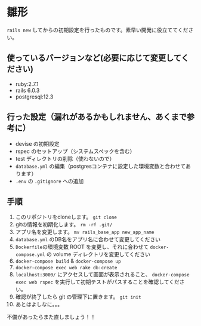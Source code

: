 # 雛形
`rails new` してからの初期設定を行ったものです。素早い開発に役立ててください。

## 使っているバージョンなど(必要に応じて変更してください)
- ruby:2.7.1
- rails 6.0.3
- postgresql:12.3

## 行った設定（漏れがあるかもしれません、あくまで参考に）
- devise の初期設定
- rspec のセットアップ（システムスペックを含む）
- test ディレクトリの削除（使わないので）
- `database.yml` の編集（postgresコンテナに設定した環境変数と合わせてあります）
- `.env` の `.gitignore` への追加

## 手順
1. このリポジトリをcloneします。 `git clone `
2. gitの情報を初期化します。 `rm -rf .git/`
3. アプリ名を変更します。 `mv rails_base_app new_app_name`
4. `database.yml` のDB名をアプリ名に合わせて変更してください
5. `Dockerfile`の環境変数 ROOT を変更し、それに合わせて `docker-compose.yml` の volume ディレクトリを変更してください
6. `docker-compose build` & `docker-compose up`
7. `docker-compose exec web rake db:create`
8. `localhost:3000/` にアクセスして画面が表示されること、 `docker-compose exec web rspec` を実行して初期テストがパスすることを確認してください。
9. 確認が終了したら git の管理下に置きます。 `git init`
10. あとはよしなに。。。

不備があったらまた直しましょう！！
